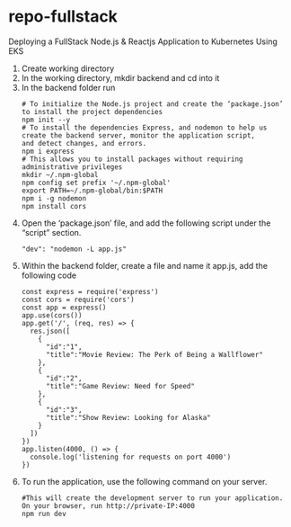 # repo-fullstack
Deploying a FullStack Node.js &amp; Reactjs Application to Kubernetes Using EKS
1. Create working directory
2. In the working directory, mkdir backend and cd into it
3. In the backend folder run
   ```
   # To initialize the Node.js project and create the ‘package.json’ to install the project dependencies
   npm init --y
   # To install the dependencies Express, and nodemon to help us create the backend server, monitor the application script,       and detect changes, and errors.
   npm i express
   # This allows you to install packages without requiring administrative privileges
   mkdir ~/.npm-global
   npm config set prefix '~/.npm-global'
   export PATH=~/.npm-global/bin:$PATH
   npm i -g nodemon
   npm install cors
   ```
4. Open the ‘package.json’ file, and add the following script under the “script” section.
   ```
   "dev": "nodemon -L app.js"
   ```
5. Within the backend folder, create a file and name it app.js, add the following code
   ```
   const express = require('express')
   const cors = require('cors')
   const app = express()
   app.use(cors())
   app.get('/', (req, res) => {
     res.json([
       {
         "id":"1",
         "title":"Movie Review: The Perk of Being a Wallflower"
       },
       {
         "id":"2",
         "title":"Game Review: Need for Speed"
       },
       {
         "id":"3",
         "title":"Show Review: Looking for Alaska"
       }
     ])
   })
   app.listen(4000, () => {
     console.log('listening for requests on port 4000')
   })
   ```
6. To run the application, use the following command on your server.
   ```
   #This will create the development server to run your application. On your browser, run http://private-IP:4000
   npm run dev
   ``` 
